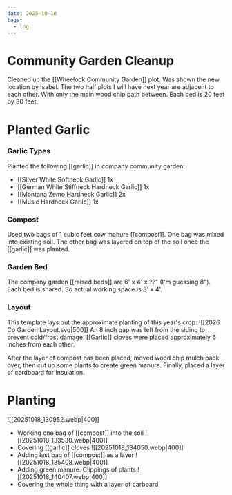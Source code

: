 ```yaml
---
date: 2025-10-18
tags:
  - log
---
```


# Community Garden Cleanup

Cleaned up the [[Wheelock Community Garden]] plot. Was shown the new location by Isabel. The two half plots I will have next year are adjacent to each other. With only the main wood chip path between.  Each bed is 20 feet by 30 feet.

# Planted Garlic

### Garlic Types

Planted the following [[garlic]] in company community garden:
- [[Silver White Softneck Garlic]] 1x
- [[German White Stiffneck Hardneck Garlic]] 1x
- [[Montana Zemo Hardneck Garlic]] 2x
- [[Music Hardneck Garlic]] 1x

### Compost

Used two bags of 1 cubic feet cow manure [[compost]].  One bag was mixed into existing soil. The other bag was layered on top of the soil once the [[garlic]] was planted. 

### Garden Bed

The company garden [[raised beds]] are 6' x 4' x ??" (I'm guessing 8").  Each bed is shared. So actual working space is 3' x 4'.
### Layout

This template lays out the approximate planting of this year's crop:
![[2026 Co Garden Layout.svg|500]]
An 8 inch gap was left from the siding to prevent cold/frost damage.  [[Garlic]] cloves were placed approximately 6 inches from each other.

After the layer of compost has been placed, moved wood chip mulch back over, then cut up some plants to create green manure.  Finally, placed a layer of cardboard for insulation.

# Planting

![[20251018_130952.webp|400]]
- Working one bag of [[compost]] into the soil
![[20251018_133530.webp|400]]
- Covering [[garlic]] cloves
![[20251018_134050.webp|400]]
- Adding last bag of [[compost]] as a layer
![[20251018_135408.webp|400]]
- Adding green manure. Clippings of plants
![[20251018_140407.webp|400]]
- Covering the whole thing with a layer of carboard